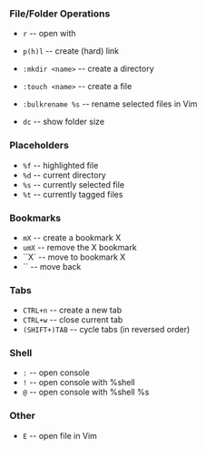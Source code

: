 ---
---

### File/Folder Operations
- `r` -- open with

- `p(h)l` -- create (hard) link

- `:mkdir <name>` -- create a directory
- `:touch <name>` -- create a file
- `:bulkrename %s` -- rename selected files in Vim

- `dc` -- show folder size

### Placeholders
- `%f` -- highlighted file
- `%d` -- current directory
- `%s` -- currently selected file
- `%t` -- currently tagged files

### Bookmarks
- `mX` -- create a bookmark X
- `umX` -- remove the X bookmark
- ``X` -- move to bookmark X
- `` -- move back

### Tabs
- `CTRL+n` -- create a new tab
- `CTRL+w` -- close current tab
- `(SHIFT+)TAB` -- cycle tabs (in reversed order)

### Shell
- `:` -- open console
- `!` -- open console with %shell
- `@` -- open console with %shell %s

### Other
- `E` -- open file in Vim
